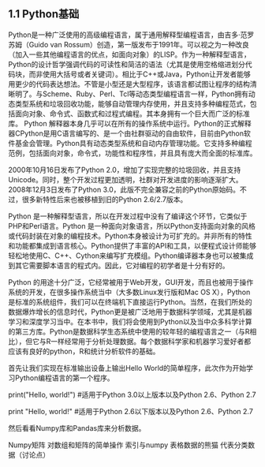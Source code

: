 ## 1.1 Python基础

Python是一种广泛使用的高级编程语言，属于通用解释型编程语言，由吉多·范罗苏姆（Guido van Rossum）创造，第一版发布于1991年。可以视之为一种改良（加入一些其他编程语言的优点，如面向对象）的LISP。作为一种解释型语言，Python的设计哲学强调代码的可读性和简洁的语法（尤其是使用空格缩进划分代码块，而非使用大括号或者关键词）。相比于C++或Java，Python让开发者能够用更少的代码表达想法。不管是小型还是大型程序，该语言都试图让程序的结构清晰明了。与Scheme、Ruby、Perl、Tcl等动态类型编程语言一样，Python拥有动态类型系统和垃圾回收功能，能够自动管理内存使用，并且支持多种编程范式，包括面向对象、命令式、函数式和过程式编程。其本身拥有一个巨大而广泛的标准库。
Python 解释器本身几乎可以在所有的操作系统中运行。Python的正式解释器CPython是用C语言编写的、是一个由社群驱动的自由软件，目前由Python软件基金会管理。Python具有动态类型系统和自动内存管理功能。它支持多种编程范例，包括面向对象，命令式，功能性和程序性，并且具有庞大而全面的标准库。

2000年10月16日发布了Python 2.0，增加了实现完整的垃圾回收，并且支持Unicode。同时，整个开发过程更加透明，社群对开发进度的影响逐渐扩大。2008年12月3日发布了Python 3.0，此版不完全兼容之前的Python原始码。不过，很多新特性后来也被移植到旧的Python 2.6/2.7版本。

Python 是一种解释型语言，所以在开发过程中没有了编译这个环节，它类似于PHP和Perl语言。Python 是一种面向对象语言，所以Python支持面向对象的风格或代码封装在对象的编程技术。Python本身被设计为可扩充的。并非所有的特性和功能都集成到语言核心。Python提供了丰富的API和工具，以便程式设计师能够轻松地使用C、C++、Cython来编写扩充模组。Python编译器本身也可以被集成到其它需要脚本语言的程式内。因此，它对编程的初学者是十分有好的。

Python 的用途十分广泛，它经常被用于Web开发，GUI开发，而且也被用于操作系统的开发，在很多操作系统当中（大多数Linux发行版和Mac OS X），Python是标准的系统组件，我们可以在终端机下直接运行Python。当然，在我们所处的数据爆炸增长的信息时代，Python更是被广泛地用于数据科学领域，尤其是机器学习和深度学习当中。在本书中，我们将会使用到Python以及当中众多科学计算的第三方库。Python是数据科学生态系统中使用的较年轻的编程语言之一（与R相比），但它与R一样经常用于分析处理数据。每个数据科学家和机器学习爱好者都应该有良好的python，R和统计分析软件的基础。

首先让我们实现在标准输出设备上输出Hello World的简单程序，此次作为开始学习Python编程语言的第一个程序。

print("Hello, world!") #适用于Python 3.0以上版本以及Python 2.6、Python 2.7

print "Hello, world!" #适用于Python 2.6以下版本以及Python 2.6、Python 2.7

然后看看Numpy库和Pandas库来分析数据。

Numpy矩阵
对数组和矩阵的简单操作
索引与numpy
表格数据的熊猫
代表分类数据（讨论点）
